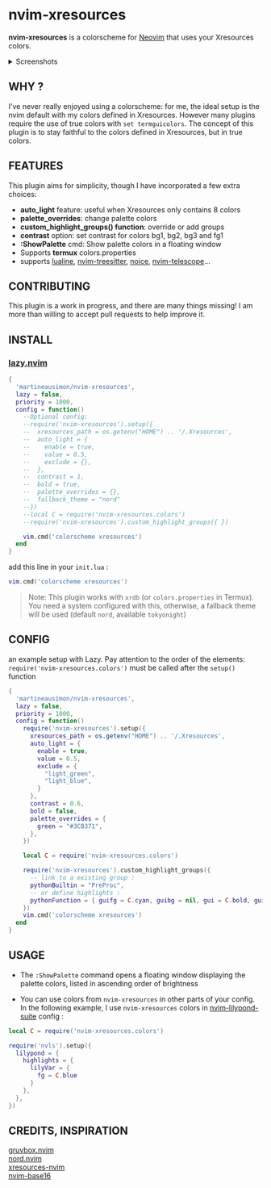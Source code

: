 # nvim-xresources

**nvim-xresources** is a colorscheme for [Neovim](https://github.com/neovim/neovim) that uses your Xresources colors.

<details>
<summary>Screenshots</summary>

* with Nord Xresources:

<p align="center">
<img src="https://user-images.githubusercontent.com/89019438/260228482-b3813460-0361-4484-a7cd-9c06df0e3dfd.png" style="max-width: 70%;">
</p>

* with a kind of Gruvbox Xresources:

<p align="center">
<img src="https://user-images.githubusercontent.com/89019438/260228595-bae7713a-d58d-43a4-9fc0-18eef2f02ea7.png" style="max-width: 70%;">
</p>

* with Manjaro i3wm Xresources:

<p align="center">
<img src="https://user-images.githubusercontent.com/89019438/260228869-4163230d-2f5a-41a7-9b64-05e50c17dff9.png" style="max-width: 70%;">
</p>
</details>

## WHY ?

I've never really enjoyed using a colorscheme: for me, the ideal setup is the nvim default with my colors defined in Xresources. However many plugins require the use of true colors with `set termguicolors`. The concept of this plugin is to stay faithful to the colors defined in Xresources, but in true colors.

## FEATURES

This plugin aims for simplicity, though I have incorporated a few extra choices:

* **auto_light** feature: useful when Xresources only contains 8 colors
* **palette_overrides**: change palette colors
* **custom_highlight_groups() function**: override or add groups
* **contrast** option: set contrast for colors bg1, bg2, bg3 and fg1
* **:ShowPalette** cmd: Show palette colors in a floating window
* Supports **termux** colors.properties
* supports [lualine](https://github.com/nvim-lualine/lualine.nvim), [nvim-treesitter](https://github.com/nvim-treesitter/nvim-treesitter), [noice](https://github.com/folke/noice.nvim), [nvim-telescope](https://github.com/nvim-telescope/telescope.nvim)...

## CONTRIBUTING

This plugin is a work in progress, and there are many things missing! I am more than willing to accept pull requests to help improve it.

## INSTALL

### [lazy.nvim](https://github.com/folke/lazy.nvim)

```lua
{
  'martineausimon/nvim-xresources',
  lazy = false,
  priority = 1000,
  config = function()
    --Optional config:
    --require('nvim-xresources').setup({
    --  xresources_path = os.getenv("HOME") .. '/.Xresources',
    --  auto_light = {
    --    enable = true,
    --    value = 0.5,
    --    exclude = {},
    --  },
    --  contrast = 1,
    --  bold = true,
    --  palette_overrides = {},
    --  fallback_theme = "nord"
    --})
    --local C = require('nvim-xresources.colors')
    --require('nvim-xresources').custom_highlight_groups({ })

    vim.cmd('colorscheme xresources')
  end
}
```

add this line in your `init.lua` :

```lua
vim.cmd('colorscheme xresources')
```

> Note: This plugin works with `xrdb` (or `colors.properties` in Termux). You need a system configured with this, otherwise, a fallback theme will be used (default `nord`, available `tokyonight`)

## CONFIG

an example setup with Lazy. Pay attention to the order of the elements: `require('nvim-xresources.colors')` must be called after the `setup()` function

```lua
{
  'martineausimon/nvim-xresources',
  lazy = false,
  priority = 1000,
  config = function()
    require('nvim-xresources').setup({
      xresources_path = os.getenv("HOME") .. '/.Xresources',
      auto_light = {
        enable = true,
        value = 0.5,
        exclude = {
          "light_green",
          "light_blue",
        }
      },
      contrast = 0.6,
      bold = false,
      palette_overrides = {
        green = "#3CB371",
      },
    })

    local C = require('nvim-xresources.colors')

    require('nvim-xresources').custom_highlight_groups({
      -- link to a existing group :
      pythonBuiltin = "PreProc",
      -- or define highlights :
      pythonFunction = { guifg = C.cyan, guibg = nil, gui = C.bold, guisp = nil }, -- use "bold" if you want to bypass bold true/false option
    })
    vim.cmd('colorscheme xresources')
  end
}
```

## USAGE

* The `:ShowPalette` command opens a floating window displaying the palette colors, listed in ascending order of brightness

* You can use colors from `nvim-xresources` in other parts of your config. In the following example, I use `nvim-xresources` colors in [nvim-lilypond-suite](https://github.com/martineausimon/nvim-lilypond-suite) config :

```lua
local C = require('nvim-xresources.colors')

require('nvls').setup({
  lilypond = {
    highlights = { 
      lilyVar = { 
        fg = C.blue 
      }
    },
  },
})

```

## CREDITS, INSPIRATION

[gruvbox.nvim](https://github.com/ellisonleao/gruvbox.nvim)  
[nord.nvim](https://github.com/shaunsingh/nord.nvim)  
[xresources-nvim](https://github.com/nekonako/xresources-nvim)  
[nvim-base16](https://github.com/RRethy/nvim-base16)  
